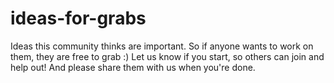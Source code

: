 # ideas-for-grabs
Ideas this community thinks are important. So if anyone wants to work on them, they are free to grab :) Let us know if you start, so others can join and help out! And please share them with us when you're done.
